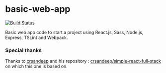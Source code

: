 # basic-web-app

[![Build Status](https://travis-ci.org/ttous/basic-web-app.svg?branch=master)](https://travis-ci.org/ttous/basic-web-app)

Basic web app code to start a project using React.js, Sass, Node.js, Express, TSLint and Webpack.

### Special thanks

Thanks to [crsandeep](https://github.com/crsandeep) and his repository : [crsandeep/simple-react-full-stack](https://github.com/crsandeep/simple-react-full-stack) on which this one is based on.

